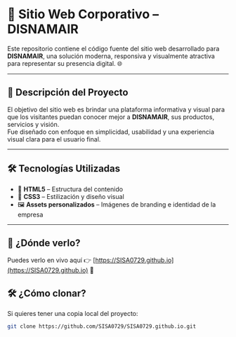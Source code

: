 # 🏢 Sitio Web Corporativo – DISNAMAIR

Este repositorio contiene el código fuente del sitio web desarrollado para **DISNAMAIR**, una solución moderna, responsiva y visualmente atractiva para representar su presencia digital. 🌐

---

## 📌 Descripción del Proyecto

El objetivo del sitio web es brindar una plataforma informativa y visual para que los visitantes puedan conocer mejor a **DISNAMAIR**, sus productos, servicios y visión.  
Fue diseñado con enfoque en simplicidad, usabilidad y una experiencia visual clara para el usuario final.

---

## 🛠️ Tecnologías Utilizadas

- 🧱 **HTML5** – Estructura del contenido  
- 🎨 **CSS3** – Estilización y diseño visual  
- 🖼️ **Assets personalizados** – Imágenes de branding e identidad de la empresa  

---

## 👀 ¿Dónde verlo?

Puedes verlo en vivo aquí 👉 [https://SISA0729.github.io](https://SISA0729.github.io) 🔗

## 🛠️ ¿Cómo clonar?

Si quieres tener una copia local del proyecto:

```bash
git clone https://github.com/SISA0729/SISA0729.github.io.git
